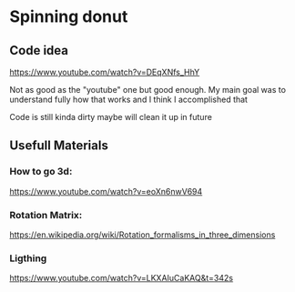 # Spinning donut

## Code idea
https://www.youtube.com/watch?v=DEqXNfs_HhY

Not as good as the "youtube" one but good enough.
My main goal was to understand fully how that works and I think I accomplished that

Code is still kinda dirty maybe will clean it up in future

## Usefull Materials

### How to go 3d:
https://www.youtube.com/watch?v=eoXn6nwV694

### Rotation Matrix:
https://en.wikipedia.org/wiki/Rotation_formalisms_in_three_dimensions

### Ligthing
https://www.youtube.com/watch?v=LKXAIuCaKAQ&t=342s
